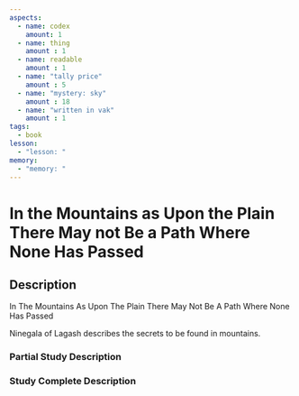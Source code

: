 ```yaml
---
aspects: 
  - name: codex
    amount: 1
  - name: thing
    amount : 1
  - name: readable
    amount : 1
  - name: "tally price"
    amount : 5
  - name: "mystery: sky"
    amount : 18
  - name: "written in vak"
    amount : 1
tags:
  - book
lesson:
  - "lesson: "
memory:
  - "memory: "
---
```


# In the Mountains as Upon the Plain There May not Be a Path Where None Has Passed

## Description
In The Mountains As Upon The Plain There May Not Be A Path Where None Has Passed

Ninegala of Lagash describes the secrets to be found in mountains.
### Partial Study Description

### Study Complete Description
